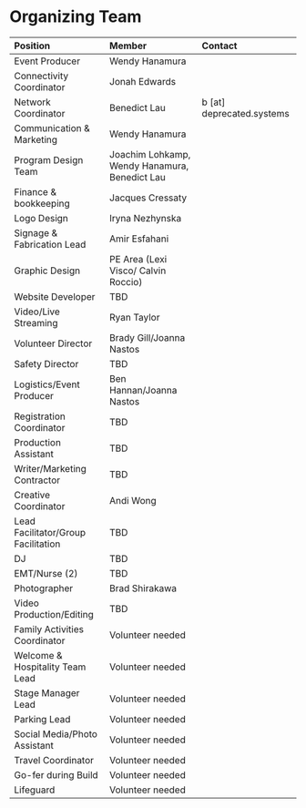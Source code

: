 Organizing Team
===============

| Position | Member | Contact |
|:---------|:-------|:--------|
| Event Producer | Wendy Hanamura | |
| Connectivity Coordinator | Jonah Edwards | |
| Network Coordinator | Benedict Lau | b [at] deprecated.systems |
| Communication & Marketing | Wendy Hanamura | |
| Program Design Team | Joachim Lohkamp, Wendy Hanamura, Benedict Lau | |
| Finance & bookkeeping | Jacques Cressaty | |
| Logo Design | Iryna Nezhynska | |
| Signage & Fabrication Lead | Amir Esfahani | |
| Graphic Design | PE Area (Lexi Visco/ Calvin Roccio) | |
| Website Developer | TBD | |
| Video/Live Streaming | Ryan Taylor | |
| Volunteer Director | Brady Gill/Joanna Nastos | |
| Safety Director | TBD | |
| Logistics/Event Producer | Ben Hannan/Joanna Nastos | |
| Registration Coordinator | TBD | |
| Production Assistant | TBD | |
| Writer/Marketing Contractor | TBD | |
| Creative Coordinator | Andi Wong | |
| Lead Facilitator/Group Facilitation | TBD | |
| DJ | TBD | |
| EMT/Nurse (2) | TBD | |
| Photographer | Brad Shirakawa | |
| Video Production/Editing | TBD | |
| Family Activities Coordinator | Volunteer needed | |
| Welcome & Hospitality Team Lead | Volunteer needed | |
| Stage Manager Lead | Volunteer needed | |
| Parking Lead | Volunteer needed | |
| Social Media/Photo Assistant | Volunteer needed | |
| Travel Coordinator | Volunteer needed | |
| Go-fer during Build | Volunteer needed | |
| Lifeguard | Volunteer needed | |

